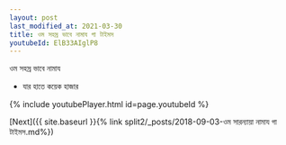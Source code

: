 ```yaml
---
layout: post
last_modified_at: 2021-03-30
title: ওম সহস্র ভাবে নামায গা টাইমস
youtubeId: ElB33AIglP8
---
```

 
 
 ওম সহস্র ভাবে নামায  
 
 -  যার হাতে কয়েক হাজার 
 
  
 
  
 
 
 
 
 
 


{% include youtubePlayer.html id=page.youtubeId %}
 
[Next]({{ site.baseurl }}{% link  split2/_posts/2018-09-03-ওম সারন্যায়া নামায গা টাইমস.md%})
 
